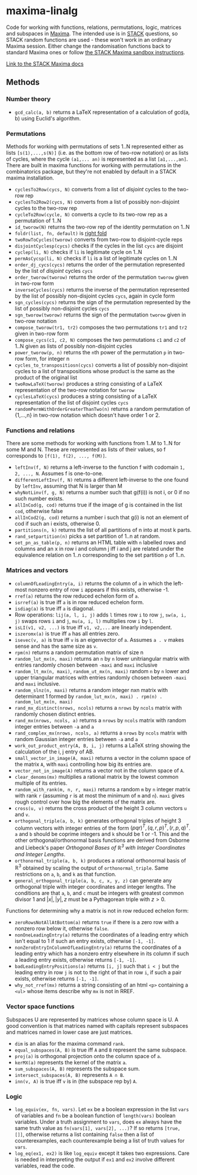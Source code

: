 # maxima-linalg

Code for working with functions, relations, permutations, logic, matrices and
subspaces in [Maxima](http://maxima.sourceforge.net/). The intended use is in
[STACK](https://www.ed.ac.uk/maths/stack) questions, so STACK random functions
are used - these won't work in an ordinary Maxima session. Either change the
randomisation functions back to standard Maxima ones or follow [the STACK Maxima
sandbox
instructions](https://stack2.maths.ed.ac.uk/demo2018/question/type/stack/doc/doc.php/CAS/STACK-Maxima_sandbox.md).

[Link to the STACK Maxima docs](https://docs.stack-assessment.org/en/CAS/)

## Methods

### Number theory

- `gcd_calc(a, b)` returns a LaTeX representation of a calculation of
  gcd(a, b) using Euclid's algorithm.

### Permutations

Methods for working with permutations of sets 1..N represented either as
lists `[s(1),...,s(N)]` (i.e. as the bottom row of two-row notation) or
as lists of cycles, where the cycle `(a1,... an)` is represented as a
list `[a1,...,an]`. There are built in maxima functions for working with
permutations in the combinatorics package, but they're not enabled by
default in a STACK maxima installation.

- `cyclesTo2Row(cycs, N)` converts from a list of *disjoint* cycles to the two-row
  rep
- `cyclesTo2Row2(cycs, N)` converts from a list of possibly non-disjoint cycles
  to the two-row rep
- `cycleTo2Row(cycle, N)` converts a cycle to its two-row rep as a
  permutation of 1..N
- `id_tworow(N)` returns the two-row rep of the identity permutation on
  1..N
- `foldr(list, fn, default)` is [right fold](https://en.wikipedia.org/wiki/Fold_(higher-order_function))
- `twoRowToCycles(tworow)` converts from two-row to disjoint-cycle reps
- `disjointCyclesp(cycs)` checks if the cycles in the list `cycs` are
  disjoint
- `cyclep(li, N)` checks if `li` is legitimate cycle on 1..N
- `permAsCycsp(li, N)` checks if `li` is a list of legitimate cycles on
  1..N
- `order_dj_cycs(cycs)` returns the order of the permutation represented
  by the list of *disjoint* cycles `cycs`
- `order_tworow(tworow)` returns the order of the permutation `tworow`
  given in two-row form
- `inverseCycles(cycs)` returns the inverse of the permutation
  represented by the list of possibly non-disjoint cycles `cycs`, again in
  cycle form
- `sgn_cycles(cycs)` returns the sign of the permutation represented by
  the list of possibly non-disjoint cycles `cycs`
- `sgn_tworow(tworow)` returns the sign of the permutation `tworow` given in
  two-row notation
- `compose_tworow(tr1, tr2)` composes the two permutations `tr1` and `tr2`
  given in two-row form
- `compose_cycs(c1, c2, N)` composes the two permutations `c1` and `c2` of
  1..N given as lists of possibly non-disjoint cycles
- `power_tworow(p, n)` returns the `n`th power of the permutation
  `p` in two-row form, for integer n
- `cycles_to_transpositiosn(cycs)` converts a list of possibly
  non-disjoint cycles to a list of transpositions whose product is the
  same as the product of the original list
- `twoRowLaTeX(tworow)` produces a string consisting of a LaTeX
  representation of the two-row notation for `tworow`
- `cyclesLaTeX(cycs)` produces a string consisting of a LaTeX
  representation of the list of disjoint cycles `cycs`
- `randomPermWithOrderGreaterThanTwo(n)` returns a random permutation of
  {1,...,n} in two-row notation which doesn't have order 1 or 2.

### Functions and relations

There are some methods for working with functions from 1..M to 1..N for
some M and N. These are represented as lists of their values, so f
corresponds to `[f(1), f(2), ..., f(M)]`.

- `leftInv(f, N)` returns a left-inverse to the function f with codomain
  `1, 2, ..., N`. Assumes f is one-to-one.
- `differentLeftInv(f, N)` returns a different left-inverse to the one
  found by `leftInv`, assuming that N is larger than M
- `whyNotLinv(f, g, N)` returns a number such that g(f(i)) is not i, or 0 if no such number exists.
- `allInCod(g, cod)` returns true if the image of g is contained in the
  list `cod`, otherwise false
- `allInCod2(g, cod)` returns a number i such that g(i) is not an
  element of cod if such an i exists, otherwise 0.
- `partitions(n, k)` returns the list of all partitions of n into at
  most k parts.
- `rand_setpartition(n)` picks a set partition of 1..n at random.
- `set_pn_as_table(p, n)` returns an HTML table with `n` labelled rows and columns
  and an x in row i and column j iff i and j are related under the
  equivalence relation on 1..n corresponding to the set partition `p` of
  1..n.

### Matrices and vectors

 - `columnOfLeadingEntry(a, i)` returns the column of `a` in which the left-most
   nonzero entry of row `i` appears if this exists, otherwise -1.
 - `rref(a)` returns the row reduced echelon form of `a`.
 - `isrref(a)` is true iff `a` is in row reduced echelon form.
 - `isdiag(a)` is true iff `a` is diagonal.
 - Row operations: `lij(a, l, i, j)` adds `l` times row `i` to row `j`, `sw(a,
   i, j)` swaps rows `i` and `j`, `mu(a, i, l)` multiplies row `i` by `l`.
 - `isLI(v1, v2, ...)` is true iff `v1, v2,...` are linearly independent.
 - `iszeromx(a)` is true iff `a` has all entries zero.
 - `isevec(v, a)` is true iff `v` is an eigenvector of `a`. Assumes `a . v`
   makes sense and has the same size as `v`.
 - `rpm(n)` returns a random permutation matrix of size n
 - `random_lut_mx(n, maxi)` returns an `n` by `n` lower unitriangular matrix
   with entries randomly chosen between `-maxi` and `maxi` inclusive
 - `random_lt_mx(n, maxi)`, `random_ut_mx(n, maxi)` random `n` by `n` lower and
   upper triangular matrices with entries randomly chosen between `-maxi` and
   `maxi` inclusive.
 - `random_slnz(n, maxi)` returns a random integer nxn matrix with determinant 1
   formed by `random_lut_mx(n, maxi) . rpm(n) . random_lut_mx(n, maxi)`
 - `rand_mx_distinct(nrows, ncols)` returns a `nrows` by `ncols` matrix with
   randomly chosen distinct entries.
 - `rand_mx(nrows, ncols, a)` returns a `nrows` by `ncols` matrix with
   random integer entries between `-a` and `a`
 - `rand_complex_mx(nrows, ncols, a)` returns a `nrows` by `ncols` matrix with
   random Gaussian integer entries between `-a` and `a`
 - `work_out_product_entry(A, B, i, j)` returns a LaTeX string showing
   the calculation of the i, j entry of AB.
 - `small_vector_in_image(A, maxi)` returns a vector in the column space of the
   matrix `A`, with `maxi` controlling how big its entries are.
 - `vector_not_in_image(A)` returns a vector not in the column space of `A`.
 - `clear_denoms(mx)` multiplies a rational matrix by the lowest common multiple
   of its entries.
 - `random_with_rank(m, n, r, maxi)` returns a random `m` by `n` integer matrix
   with rank `r` (assuming `r` is at most the minimum of `m` and `n`). `maxi`
   gives rough control over how big the elements of the matrix are.
 - `cross(u, v)` returns the cross product of the height 3 column vectors `u`
   and `v`.
 - `orthogonal_triple(a, b, k)` generates orthogonal triples of height 3 column
   vectors with integer entries of the form $(p q r)^T, (q, r, p)^T, (r, p,
   q)^T$. `a` and `b` should be coprime integers and `k` should be 1 or -1.
   This and the other orthogonal/orthonormal basis functions are derived from
   Osborne and Liebeck's paper *Orthogonal Bases of $\mathbb{R}^3$ with
   Integer Coordinates and Integer Lengths*.
 - `orthonormal_triple(a, b, k)` produces a rational orthonormal basis of
   $\mathbb{R}^3$ obtained by scaling the output of `orthonormal_triple`.
   Same restrictions on `a`, `b`, and `k` as that function.
 - `general_orthogonal_triple(a, b, c, x, y, z)` can generate any orthogonal
   triple with integer coordinates and integer lengths. The conditions are that
   `a`, `b`, and `c` must be integers with greatest common divisor 1 and $|x|,
   |y|, z$ must be a Pythagorean triple with $z > 0$.
 
Functions for determining why a matrix is not in row reduced echelon
form:

 - `zeroRowsNotAllAtBottom(a)` returns `true` if there is a zero row
   with a nonzero row below it, otherwise `false`.
 - `nonOneLeadingEntry(a)` returns the coordinates of a leading entry
   which isn't equal to 1 if such an entry exists, otherwise `[-1, -1]`.
 - `nonZeroEntryInColumnOfLeadingEntry(a)` returns the coordinates of a
   leading entry which has a nonzero entry elsewhere in its column if
   such a leading entry exists, otherwise returns `[-1, -1]`.
 - `badLeadingEntryPositions(a)` returns `[i, j]` such that `i < j` but
   the leading entry in row `j` is not to the right of that in row `i`,
   if such a pair exists, otherwise returns `[-1, -1]`.
 - `why_not_rref(mx)` returns a string consisting of an html `<p>`
   containing a `<ul>` whose items describe why `mx` is not in RREF.

### Vector space functions

Subspaces U are represented by matrices whose column space is U. A good
convention is that matrices named with capitals represent subspaces and
matrices named in lower case are just matrices.

 - `dim` is an alias for the maxima command `rank`.
 - `equal_subspaces(A, B)` is true iff `A` and `B` represent the same
   subspace.
 - `proj(a)` is orthogonal projection onto the column space of `a`.
 - `kerMX(a)` represents the kernel of the matrix `a`.
 - `sum_subspaces(A, B)` represents the subspace sum.
 - `intersect_subspaces(A, B)` represents `A ∩ B`.
 - `inn(v, A)` is true iff `v` is in (the subspace rep by) `A`.

### Logic

- `log_equiv(ex, fn, vars)`. Let `ex` be a boolean expression in the list
  `vars` of variables and `fn` be a boolean function of `length(vars)`
  boolean variables. Under a truth assignment to `vars`, does `ex`
  always have the same truth value as `fn(vars[1], vars[2], ...)`? If so
  returns `[true, []]`, otherwise returns a list containing `false` then
  a list of counterexamples, each counterexample being a list of truth
  values for `vars`.
- `log_eq(ex1, ex2)` is like `log_equiv` except it takes two
  expressions. Care is needed in interpreting the output if `ex1` and
  `ex2` involve different variables, read the code.
